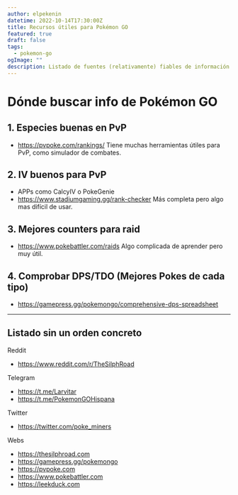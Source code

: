```yaml
---
author: elpekenin
datetime: 2022-10-14T17:30:00Z
title: Recursos útiles para Pokémon GO
featured: true
draft: false
tags:
  - pokemon-go
ogImage: ""
description: Listado de fuentes (relativamente) fiables de información sobre Pokémon GO
---
```


# Dónde buscar info de Pokémon GO

## 1. Especies buenas en PvP
 - https://pvpoke.com/rankings/ Tiene muchas herramientas útiles para PvP, como simulador de combates.

## 2. IV buenos para PvP
 - APPs como CalcyIV o PokeGenie
 - https://www.stadiumgaming.gg/rank-checker 
Más completa pero algo mas difícil de usar.

## 3. Mejores counters para raid
 - https://www.pokebattler.com/raids 
Algo complicada de aprender pero muy útil.

## 4. Comprobar DPS/TDO (Mejores Pokes de cada tipo)
- https://gamepress.gg/pokemongo/comprehensive-dps-spreadsheet

<hr>

## Listado sin un orden concreto

Reddit
- https://www.reddit.com/r/TheSilphRoad

Telegram
- https://t.me/Larvitar
- https://t.me/PokemonGOHispana

Twitter
- https://twitter.com/poke_miners

Webs
- https://thesilphroad.com
- https://gamepress.gg/pokemongo
- https://pvpoke.com
- https://www.pokebattler.com
- https://leekduck.com
